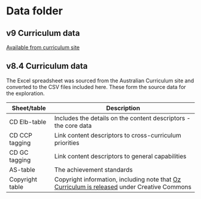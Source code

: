 <!--
 Copyright (C) 2023 David Jones
 
 This program is free software: you can redistribute it and/or modify
 it under the terms of the GNU Affero General Public License as
 published by the Free Software Foundation, either version 3 of the
 License, or (at your option) any later version.
 
 This program is distributed in the hope that it will be useful,
 but WITHOUT ANY WARRANTY; without even the implied warranty of
 MERCHANTABILITY or FITNESS FOR A PARTICULAR PURPOSE.  See the
 GNU Affero General Public License for more details.
 
 You should have received a copy of the GNU Affero General Public License
 along with this program.  If not, see <http://www.gnu.org/licenses/>.
-->

# Data folder

## v9 Curriculum data

[Available from curriculum site](https://djplaner.github.io/memex/sense/Python/exploring-oz-curriculum/002-exploring-oz-dev-log/)

## v8.4 Curriculum data

The Excel spreadsheet was sourced from the Australian Curriculum site and converted to the CSV files included here. These form the source data for the exploration.

| Sheet/table | Description |
| --- | --- |
| CD Elb-table | Includes the details on the content descriptors - the core data|
| CD CCP tagging | Link content descriptors to cross-curriculum priorities |
| CD GC tagging | Link content descriptors to general capabilities  |
| AS-table | The achievement standards |
| Copyright table | Copyright information, including note that [Oz Curriculum is released](https://www.australiancurriculum.edu.au/copyright-and-terms-of-use/) under Creative Commons|

